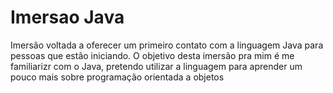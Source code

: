 # Imersao Java

Imersão voltada a oferecer um primeiro contato com a linguagem Java para pessoas que estão iniciando. 
O objetivo desta imersão pra mim é me familiarizr com o Java, pretendo utilizar a linguagem para aprender um pouco mais sobre programação orientada a objetos
